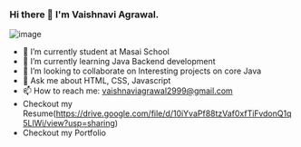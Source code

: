 ### Hi there 👋 I'm Vaishnavi Agrawal.


![image](https://user-images.githubusercontent.com/73159092/106097036-9e8f2980-615c-11eb-9860-5aa437be7fc9.gif)

- 🔭 I’m currently student at  Masai School
- 🌱 I’m currently learning Java Backend development 
- 👯 I’m looking to collaborate on Interesting projects on core Java
- 💬 Ask me about HTML, CSS, Javascript
- 📫 How to reach me: vaishnaviagrawal2999@gmail.com  
- Checkout my Resume(https://drive.google.com/file/d/10iYvaPf88tzVaf0xfTiFvdonQ1q5LlWi/view?usp=sharing)
- Checkout my Portfolio


